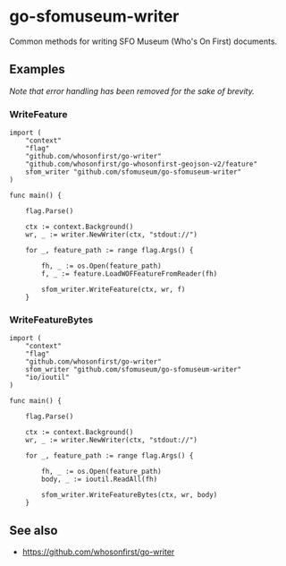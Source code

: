 # go-sfomuseum-writer

Common methods for writing SFO Museum (Who's On First) documents.

## Examples

_Note that error handling has been removed for the sake of brevity._

### WriteFeature

```
import (
	"context"
	"flag"
	"github.com/whosonfirst/go-writer"	
	"github.com/whosonfirst/go-whosonfirst-geojson-v2/feature"
	sfom_writer "github.com/sfomuseum/go-sfomuseum-writer"	
)

func main() {

	flag.Parse()

	ctx := context.Background()
	wr, _ := writer.NewWriter(ctx, "stdout://")
	
	for _, feature_path := range flag.Args() {
	
		fh, _ := os.Open(feature_path)
		f, _ := feature.LoadWOFFeatureFromReader(fh)

		sfom_writer.WriteFeature(ctx, wr, f)
	}
```

### WriteFeatureBytes

```
import (
	"context"
	"flag"
	"github.com/whosonfirst/go-writer"	
	sfom_writer "github.com/sfomuseum/go-sfomuseum-writer"
	"io/ioutil"
)

func main() {

	flag.Parse()

	ctx := context.Background()
	wr, _ := writer.NewWriter(ctx, "stdout://")
	
	for _, feature_path := range flag.Args() {
	
		fh, _ := os.Open(feature_path)
		body, _ := ioutil.ReadAll(fh)
		
		sfom_writer.WriteFeatureBytes(ctx, wr, body)
	}
```

## See also

* https://github.com/whosonfirst/go-writer
